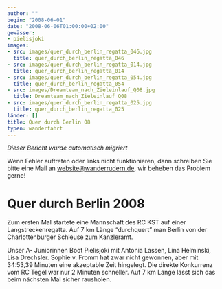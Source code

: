 ```yaml
---
author: ""
begin: "2008-06-01"
date: "2008-06-06T01:00:00+02:00"
gewässer:
- pielisjoki
images:
- src: images/quer_durch_berlin_regatta_046.jpg
  title: quer_durch_berlin_regatta_046
- src: images/quer_durch_berlin_regatta_014.jpg
  title: quer_durch_berlin_regatta_014
- src: images/quer_durch_berlin_regatta_054.jpg
  title: quer_durch_berlin_regatta_054
- src: images/Dreamteam_nach_Zieleinlauf_Q08.jpg
  title: Dreamteam_nach_Zieleinlauf Q08
- src: images/quer_durch_berlin_regatta_025.jpg
  title: quer_durch_berlin_regatta_025
länder: []
title: Quer durch Berlin 08
typen: wanderfahrt
---
```



*Dieser Bericht wurde automatisch migriert*

Wenn Fehler auftreten oder links nicht funktionieren, dann schreiben Sie bitte eine Mail an website@wanderrudern.de, wir beheben das Problem gerne!



# Quer durch Berlin 2008


Zum ersten Mal startete eine Mannschaft des RC KST auf einer Langstreckenregatta. Auf 7 km Länge “durchquert” man Berlin von der Charlottenburger Schleuse zum Kanzleramt.

Unser A- Juniorinnen Boot Pielisjoki mit Antonia Lassen, Lina Helminski, Lisa Drechsler. Sophie v. Fromm hat zwar nicht gewonnen, aber mit 34:53,39 Minuten eine akzeptable Zeit hingelegt. Die direkte Konkurrenz vom RC Tegel war nur 2 Minuten schneller. Auf 7 km Länge lässt sich das beim nächsten Mal sicher rausholen.
